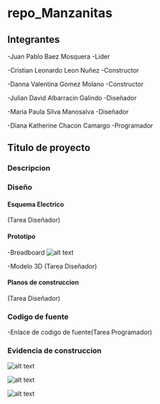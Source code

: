 # repo_Manzanitas


## Integrantes

-Juan Pablo Baez Mosquera -Lider

-Cristian Leonardo Leon Nuñez -Constructor

-Danna Valentina Gomez Molano -Constructor

-Julian David Albarracin Galindo -Diseñador

-Maria Paula Silva Manosalva -Diseñador

-Diana Katherine Chacon Camargo -Programador


## Titulo de proyecto

### Descripcion

### Diseño

#### Esquema Electrico

(Tarea Diseñador)

#### Prototipo

-Breadboard
![alt text](https://github.com/colegio-seminario-diocesano-de-duitama/repo_Manzanitas/blob/master/PCB1.jpg)

-Modelo 3D (Tarea Diseñador)

#### Planos de construccion

(Tarea Diseñador)


### Codigo de fuente

-Enlace de codigo de fuente(Tarea Programador)

### Evidencia de construccion

![alt text](https://github.com/colegio-seminario-diocesano-de-duitama/repo_Manzanitas/blob/master/IMG-20200302-WA0014.jpg)


![alt text](https://github.com/colegio-seminario-diocesano-de-duitama/repo_Manzanitas/blob/master/IMG-20200303-WA0023.jpg)

![alt text](https://github.com/colegio-seminario-diocesano-de-duitama/repo_Manzanitas/blob/master/IMG-20200303-WA0022.jpg)
